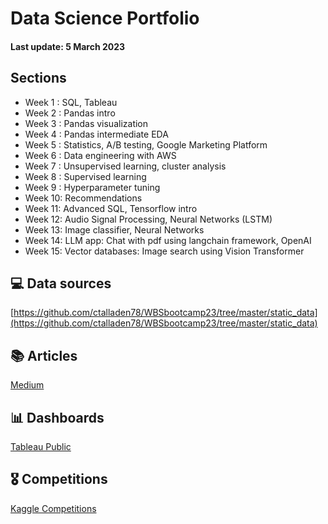 
# Data Science Portfolio

#### Last update: 5 March 2023

## Sections
* Week 1 : SQL, Tableau
* Week 2 : Pandas intro
* Week 3 : Pandas visualization
* Week 4 : Pandas intermediate EDA
* Week 5 : Statistics, A/B testing, Google Marketing Platform
* Week 6 : Data engineering with AWS
* Week 7 : Unsupervised learning, cluster analysis
* Week 8 : Supervised learning
* Week 9 : Hyperparameter tuning
* Week 10: Recommendations
* Week 11: Advanced SQL, Tensorflow intro
* Week 12: Audio Signal Processing, Neural Networks (LSTM)
* Week 13: Image classifier, Neural Networks
* Week 14: LLM app: Chat with pdf using langchain framework, OpenAI
* Week 15: Vector databases: Image search using Vision Transformer

## 💻 Data sources
[https://github.com/ctalladen78/WBSbootcamp23/tree/master/static_data](https://github.com/ctalladen78/WBSbootcamp23/tree/master/static_data)


## 📚 Articles
[ Medium ](https://medium.com/@cytalladen)

## 📊 Dashboards
[ Tableau Public ](https://public.tableau.com/app/profile/cy.talladen)

## 🎖 Competitions
[ Kaggle Competitions ](https://www.kaggle.com/ctalladen78)